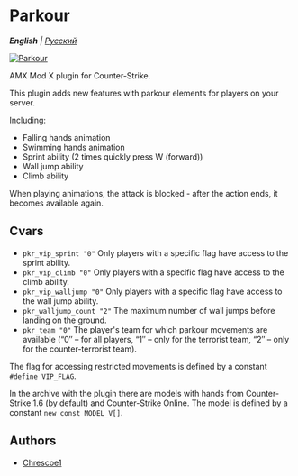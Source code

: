 # Parkour

_**English** | [Русский](README.ru.md)_

[![Parkour](https://img.youtube.com/vi/JHpCIqm-8T0/0.jpg)](https://youtu.be/JHpCIqm-8T0)

AMX Mod X plugin for Counter-Strike.

This plugin adds new features with parkour elements for players on your server.

Including:
- Falling hands animation
- Swimming hands animation
- Sprint ability (2 times quickly press W (forward))
- Wall jump ability
- Climb ability

When playing animations, the attack is blocked - after the action ends, it becomes available again.

## Cvars
- ```pkr_vip_sprint "0"``` Only players with a specific flag have access to the sprint ability.
- ```pkr_vip_climb "0"``` Only players with a specific flag have access to the climb ability.
- ```pkr_vip_walljump "0"``` Only players with a specific flag have access to the wall jump ability.
- ```pkr_walljump_count "2"``` The maximum number of wall jumps before landing on the ground.
- ```pkr_team "0"``` The player's team for which parkour movements are available (“0″ – for all players, “1″ – only for the terrorist team, “2″ – only for the counter-terrorist team).

The flag for accessing restricted movements is defined by a constant `#define VIP_FLAG`.

In the archive with the plugin there are models with hands from Counter-Strike 1.6 (by default) and Counter-Strike Online. The model is defined by a constant `new const MODEL_V[]`.

## Authors
- [Chrescoe1](https://github.com/Chrescoe1)
